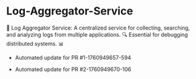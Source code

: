 # Log-Aggregator-Service
📄 Log Aggregator Service: A centralized service for collecting, searching, and analyzing logs from multiple applications. 🔍 Essential for debugging distributed systems. 📊


- Automated update for PR #1-1760949657-594

- Automated update for PR #2-1760949670-106